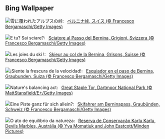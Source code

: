 ## Bing Wallpaper
![](https://www.bing.com/th?id=OHR.BerninaPass_JA-JP7712918425_UHD.jpg&w=1000)雪に覆われたアルプスの峠:&nbsp;&ensp;[ベルニナ峠, スイス (© Francesco Bergamaschi/Getty Images)](https://www.bing.com/th?id=OHR.BerninaPass_JA-JP7712918425_UHD.jpg)
<br><br/>
![](https://www.bing.com/th?id=OHR.BerninaPass_IT-IT0635782959_UHD.jpg&w=1000)E tu? Sai sciare?:&nbsp;&ensp;[Sciatore al Passo del Bernina, Grigioni, Svizzera (© Francesco Bergamaschi/Getty Images)](https://www.bing.com/th?id=OHR.BerninaPass_IT-IT0635782959_UHD.jpg)
<br><br/>
![](https://www.bing.com/th?id=OHR.BerninaPass_FR-FR1590880403_UHD.jpg&w=1000)Les joies du ski !:&nbsp;&ensp;[Skieur au col de la Bernina, Grisons, Suisse (© Francesco Bergamaschi/Getty Images)](https://www.bing.com/th?id=OHR.BerninaPass_FR-FR1590880403_UHD.jpg)
<br><br/>
![](https://www.bing.com/th?id=OHR.BerninaPass_ES-ES9729899080_UHD.jpg&w=1000)¡Siente la frescura de la velocidad!:&nbsp;&ensp;[Esquiador en el paso de Bernina, Graubunden, Suiza (© Francesco Bergamaschi/Getty Images)](https://www.bing.com/th?id=OHR.BerninaPass_ES-ES9729899080_UHD.jpg)
<br><br/>
![](https://www.bing.com/th?id=OHR.GreatStapleSnowUK_EN-GB2875416954_UHD.jpg&w=1000)Nature's balancing act:&nbsp;&ensp;[Great Staple Tor, Dartmoor National Park (© MattStansfield/E+/Getty Images)](https://www.bing.com/th?id=OHR.GreatStapleSnowUK_EN-GB2875416954_UHD.jpg)
<br><br/>
![](https://www.bing.com/th?id=OHR.BerninaPass_DE-DE1884250361_UHD.jpg&w=1000)Eine Piste ganz für sich allein?:&nbsp;&ensp;[Skifahrer am Berninapass, Graubünden, Schweiz (© Francesco Bergamaschi/Getty Images)](https://www.bing.com/th?id=OHR.BerninaPass_DE-DE1884250361_UHD.jpg)
<br><br/>
![](https://www.bing.com/th?id=OHR.DevilsMarbles_PT-BR1760984393_UHD.jpg&w=1000)O ato de equilíbrio da natureza:&nbsp;&ensp;[Reserva de Conservação Karlu Karlu, Devils Marbles, Austrália (© Yva Momatiuk and John Eastcott/Minden Pictures)](https://www.bing.com/th?id=OHR.DevilsMarbles_PT-BR1760984393_UHD.jpg)
<br><br/>
